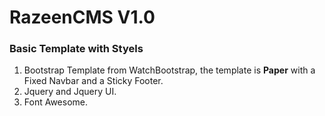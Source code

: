 # RazeenCMS V1.0

### Basic Template with Styels
  1. Bootstrap Template from WatchBootstrap, the template is **Paper** with a Fixed Navbar and a Sticky Footer.
  2. Jquery and Jquery UI.
  3. Font Awesome.
